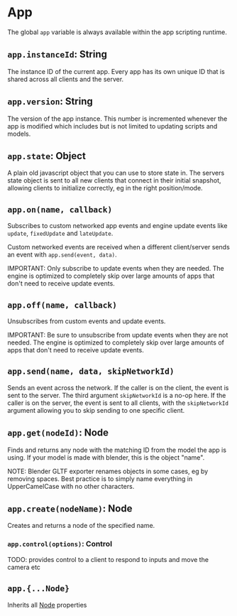 # App

The global `app` variable is always available within the app scripting runtime.

## `app.instanceId`: String

The instance ID of the current app.
Every app has its own unique ID that is shared across all clients and the server.

## `app.version`: String

The version of the app instance.
This number is incremented whenever the app is modified which includes but is not limited to updating scripts and models.

## `app.state`: Object

A plain old javascript object that you can use to store state in.
The servers state object is sent to all new clients that connect in their initial snapshot, allowing clients to initialize correctly, eg in the right position/mode.

## `app.on(name, callback)`

Subscribes to custom networked app events and engine update events like `update`, `fixedUpdate` and `lateUpdate`.

Custom networked events are received when a different client/server sends an event with `app.send(event, data)`. 

IMPORTANT: Only subscribe to update events when they are needed. The engine is optimized to completely skip over large amounts of apps that don't need to receive update events.

## `app.off(name, callback)`

Unsubscribes from custom events and update events.

IMPORTANT: Be sure to unsubscribe from update events when they are not needed. The engine is optimized to completely skip over large amounts of apps that don't need to receive update events.

## `app.send(name, data, skipNetworkId)`

Sends an event across the network.
If the caller is on the client, the event is sent to the server. The third argument `skipNetworkId` is a no-op here.
If the caller is on the server, the event is sent to all clients, with the `skipNetworkId` argument allowing you to skip sending to one specific client.

## `app.get(nodeId)`: Node

Finds and returns any node with the matching ID from the model the app is using.
If your model is made with blender, this is the object "name".

NOTE: Blender GLTF exporter renames objects in some cases, eg by removing spaces. Best practice is to simply name everything in UpperCamelCase with no other characters.

## `app.create(nodeName)`: Node

Creates and returns a node of the specified name.

### `app.control(options)`: Control

TODO: provides control to a client to respond to inputs and move the camera etc

## `app.{...Node}`

Inherits all [Node](/docs/ref/Node.md) properties

